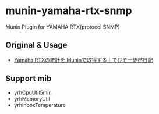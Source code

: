 # munin-yamaha-rtx-snmp
Munin Plugin for YAMAHA RTX(protocol SNMP)

## Original & Usage

 *  [Yamaha RTXの統計を Muninで取得する｜でびぞー徒然日記](https://debz-di.kabocha.to/archives/2007/07/20070701011913.html)

## Support mib

 *  yrhCpuUtil5min
 *  yrhMemoryUtil
 *  yrhInboxTemperature
